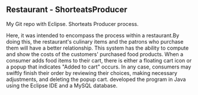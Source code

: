 ## Restaurant - ShorteatsProducer

My Git repo with Eclipse. Shorteats Producer process. 

Here, it was intended to encompass the process within a restaurant.By doing this, the restaurant's culinary items and the patrons who
purchase them will have a better relationship. This system has the ability to compute and show the costs of the customers' purchased food products.
When a consumer adds food items to their cart, there is either a floating cart icon or a popup that indicates "Added to cart" occurs. 
In any case, consumers may swiftly finish their order by reviewing their choices, making necessary adjustments, and deleting the popup cart.
developed the program in Java using the Eclipse IDE and a MySQL database. 

